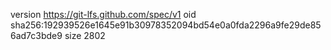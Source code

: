 version https://git-lfs.github.com/spec/v1
oid sha256:192939526e1645e91b30978352094bd54e0a0fda2296a9fe29de856ad7c3bde9
size 2802
